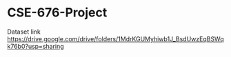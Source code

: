 # CSE-676-Project
Dataset link
https://drive.google.com/drive/folders/1MdrKGUMyhiwb1J_BsdUwzEqBSWqk76b0?usp=sharing
